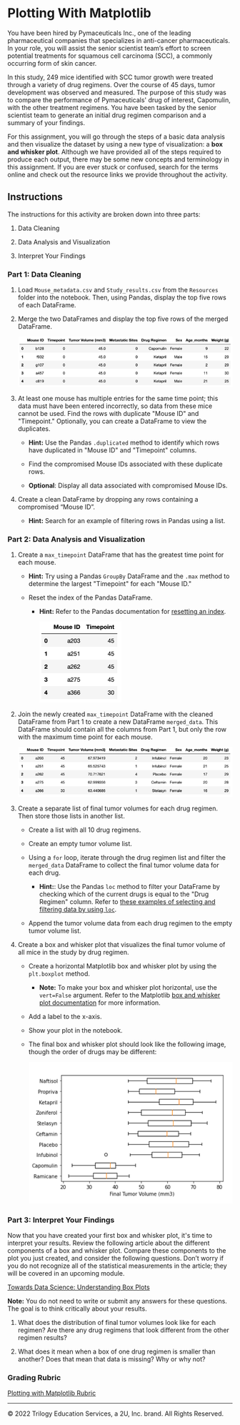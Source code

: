# Plotting With Matplotlib

You have been hired by Pymaceuticals Inc., one of the leading pharmaceutical companies that specializes in anti-cancer pharmaceuticals. In your role, you will assist the senior scientist team’s effort to screen potential treatments for squamous cell carcinoma (SCC), a commonly occurring form of skin cancer.

In this study, 249 mice identified with SCC tumor growth were treated through a variety of drug regimens. Over the course of 45 days, tumor development was observed and measured. The purpose of this study was to compare the performance of Pymaceuticals' drug of interest, Capomulin, with the other treatment regimens. You have been tasked by the senior scientist team to generate an initial drug regimen comparison and a summary of your findings. 

For this assignment, you will go through the steps of a basic data analysis and then visualize the dataset by using a new type of visualization: a **box and whisker plot**. Although we have provided all of the steps required to produce each output, there may be some new concepts and terminology in this assignment. If you are ever stuck or confused, search for the terms online and check out the resource links we provide throughout the activity. 

## Instructions

The instructions for this activity are broken down into three parts: 

1. Data Cleaning 

2. Data Analysis and Visualization 

3. Interpret Your Findings 

### Part 1: Data Cleaning
     
1. Load `Mouse_metadata.csv` and `Study_results.csv` from the `Resources` folder into the notebook. Then, using Pandas, display the top five rows of each DataFrame. 

2. Merge the two DataFrames and display the top five rows of the merged DataFrame.

    ![A screenshot shows a DataFrame with columns from both the mouse DataFrame and the study DataFrame.](Images/merged_dataframe.png)

3. At least one mouse has multiple entries for the same time point; this data must have been entered incorrectly, so data from these mice cannot be used. Find the rows with duplicate "Mouse ID" and "Timepoint." Optionally, you can create a DataFrame to view the duplicates.

      * **Hint:** Use the Pandas `.duplicated` method to identify which rows have duplicated in "Mouse ID" and "Timepoint" columns. 
      
      * Find the compromised Mouse IDs associated with these duplicate rows.

      * **Optional**: Display all data associated with compromised Mouse IDs.

4. Create a clean DataFrame by dropping any rows containing a compromised “Mouse ID”. 
      
      * **Hint:** Search for an example of filtering rows in Pandas using a list.

### Part 2: Data Analysis and Visualization

1. Create a `max_timepoint` DataFrame that has the greatest time point for each mouse.

    * **Hint:** Try using a Pandas `GroupBy` DataFrame and the `.max` method to determine the largest "Timepoint" for each "Mouse ID."
    
    * Reset the index of the Pandas DataFrame. 

       * **Hint:** Refer to the Pandas documentation for [resetting an index](https://pandas.pydata.org/pandas-docs/stable/reference/api/pandas.DataFrame.reset_index.html).

            ![A screenshot shows the DataFrame with Mouse ID and Timepoint columns.](Images/max_timepoint.png)
    
2. Join the newly created `max_timepoint` DataFrame with the cleaned DataFrame from Part 1 to create a new DataFrame `merged_data`. This DataFrame should contain all the columns from Part 1, but only the row with the maximum time point for each mouse.

      ![A screenshot shows the DataFrame with only rows with the maximum time point for each mouse.](Images/max_timepoint_data.png)
      
3. Create a separate list of final tumor volumes for each drug regimen. Then store those lists in another list. 

    * Create a list with all 10 drug regimens.

    * Create an empty tumor volume list.
    
    * Using a `for` loop, iterate through the drug regimen list and filter the `merged_data` DataFrame to collect the final tumor volume data for each drug. 

      * **Hint:**: Use the Pandas `loc` method to filter your DataFrame by checking which of the current drugs is equal to the "Drug Regimen" column. Refer to [these examples of selecting and filtering  data by using `loc`](https://www.allthesnippets.com/browse/pandas/df_selection.html).

    * Append the tumor volume data from each drug regimen to the empty tumor volume list.
        
4. Create a box and whisker plot that visualizes the final tumor volume of all mice in the study by drug regimen.

    * Create a horizontal Matplotlib box and whisker plot by using the `plt.boxplot` method. 

      * **Note:** To make your box and whisker plot horizontal, use the `vert=False` argument. Refer to the Matplotlib [box and whisker plot documentation](https://matplotlib.org/api/_as_gen/matplotlib.pyplot.boxplot.html#matplotlib.pyplot.boxplot) for more information. 

    * Add a label to the x-axis. 
    
    * Show your plot in the notebook.

    * The final box and whisker plot should look like the following image, though the order of drugs may be different:

      ![A box and whisker plot for tumor volume of all mice across all drug regimens.](Images/final_boxplot.png)

### Part 3: Interpret Your Findings

Now that you have created your first box and whisker plot, it's time to interpret your results. Review the following article about the different components of a box and whisker plot. Compare these components to the plot you just created, and consider the following questions. Don’t worry if you do not recognize all of the statistical measurements in the article; they will be covered in an upcoming module. 

[Towards Data Science: Understanding Box Plots](https://towardsdatascience.com/understanding-boxplots-5e2df7bcbd51)

**Note:** You do not need to write or submit any answers for these questions. The goal is to think critically about your results. 

1. What does the distribution of final tumor volumes look like for each regimen? Are there any drug regimens that look different from the other regimen results? 
    
2. What does it mean when a box of one drug regimen is smaller than another? Does that mean that data is missing? Why or why not?


### Grading Rubric

[Plotting with Matplotlib Rubric](Plotting_with_Matplotlib_Rubric.pdf)

---

© 2022 Trilogy Education Services, a 2U, Inc. brand. All Rights Reserved.


